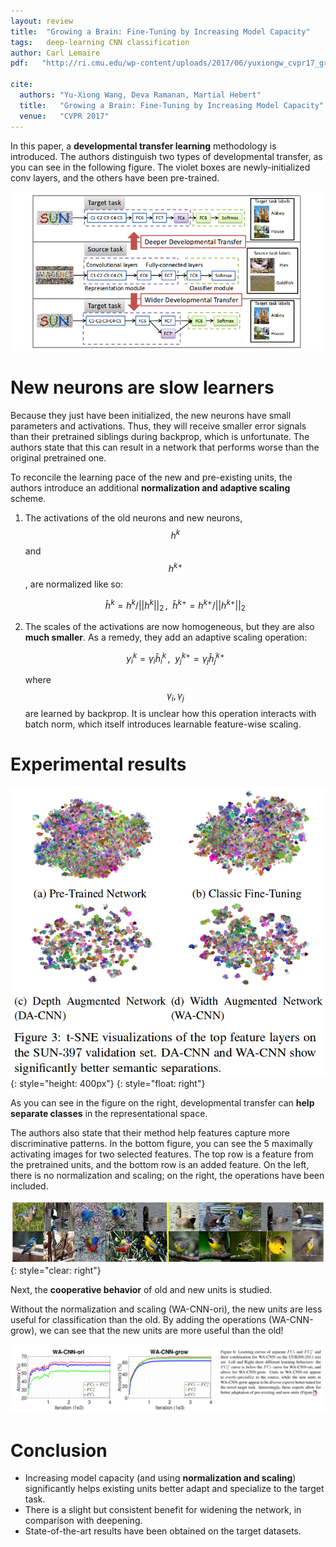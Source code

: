 ```yaml
---
layout: review
title:  "Growing a Brain: Fine-Tuning by Increasing Model Capacity"
tags:   deep-learning CNN classification
author: Carl Lemaire
pdf:   "http://ri.cmu.edu/wp-content/uploads/2017/06/yuxiongw_cvpr17_growingcnn.pdf"

cite:
  authors: "Yu-Xiong Wang, Deva Ramanan, Martial Hebert"
  title:   "Growing a Brain: Fine-Tuning by Increasing Model Capacity"
  venue:   "CVPR 2017"
---
```


In this paper, a **developmental transfer learning** methodology is introduced. The authors distinguish two types of developmental transfer, as you can see in the following figure. The violet boxes are newly-initialized conv layers, and the others have been pre-trained.

![](/article/images/growing-a-brain/figue1.png)

# New neurons are slow learners

Because they just have been initialized, the new neurons have small parameters and activations. Thus, they will receive smaller error signals than their pretrained siblings during backprop, which is unfortunate. The authors state that this can result in a network that performs worse than the original pretrained one.

To reconcile the learning pace of the new and pre-existing units, the authors introduce an additional **normalization and adaptive scaling** scheme.

1. The activations of the old neurons and new neurons, $$ h^k $$ and $$ h^{k+} $$, are normalized like so:

   $$ \hat{h}^k = h^k /||h^k||_2 \,, \enspace \hat{h}^{k+} = h^{k+} /||h^{k+}||_2 $$

2. The scales of the activations are now homogeneous, but they are also **much smaller**. As a remedy, they add an adaptive scaling operation:

   $$ y^k_i = \gamma_i \hat{h}^k_i \,, \enspace y^{k+}_j = \gamma_j \hat{h}^{k+}_j $$

   where $$ \gamma_i, \gamma_j $$ are learned by backprop. It is unclear how this operation interacts with batch norm, which itself introduces learnable feature-wise scaling.

# Experimental results

![](/article/images/growing-a-brain/fig3.png){: style="height: 400px"}
{: style="float: right"}

As you can see in the figure on the right, developmental transfer can **help separate classes** in the representational space.

The authors also state that their method help features capture more discriminative patterns. In the bottom figure, you can see the 5 maximally activating images for two selected features. The top row is a feature from the pretrained units, and the bottom row is an added feature. On the left, there is no normalization and scaling; on the right, the operations have been included.

![](/article/images/growing-a-brain/fig7.png)
{: style="clear: right"}

Next, the **cooperative behavior** of old and new units is studied.

Without the normalization and scaling (WA-CNN-ori), the new units are less useful for classification than the old. By adding the operations (WA-CNN-grow), we can see that the new units are more useful than the old!

![](/article/images/growing-a-brain/fig6-2.png)

# Conclusion

* Increasing model capacity (and using **normalization and scaling**) significantly helps existing units better adapt and specialize to the target task.
* There is a slight but consistent benefit for widening the network, in comparison with deepening.
* State-of-the-art results have been obtained on the target datasets.